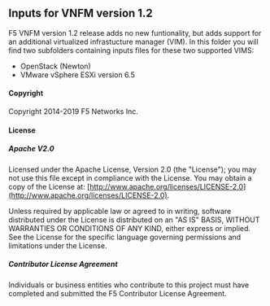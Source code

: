 ## Inputs for VNFM version 1.2

F5 VNFM version 1.2 release adds no new funtionality, but adds support for an additional virtualized infrastucture manager (VIM).
In this folder you will find two subfolders containing inputs files for these two supported VIMS: 

- OpenStack (Newton) 
- VMware vSphere ESXi version 6.5  


#### Copyright
Copyright 2014-2019 F5 Networks Inc.

#### License

##### Apache V2.0 
Licensed under the Apache License, Version 2.0 (the "License"); you may not use this file except in compliance with the License. You may obtain a copy of the License at: [http://www.apache.org/licenses/LICENSE-2.0](http://www.apache.org/licenses/LICENSE-2.0).

Unless required by applicable law or agreed to in writing, software distributed under the License is distributed on an "AS IS" BASIS, WITHOUT WARRANTIES OR CONDITIONS OF ANY KIND, either express or implied. See the License for the specific language governing permissions and limitations under the License.

##### Contributor License Agreement
Individuals or business entities who contribute to this project must have completed and submitted the F5 Contributor License Agreement.

